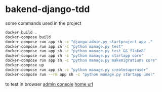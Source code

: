 # bakend-django-tdd

some commands used in the project
```bash
docker build .
docker-compose build
docker-compose run app sh -c "django-admin.py startproject app ."
docker-compose run app sh -c "python manage.py test"
docker-compose run app sh -c "python manage.py test && flake8"
docker-compose run app sh -c "python manage.py startapp core"
docker-compose run app sh -c "python manage.py makemigrations core"
docker-compose up
docker-compose run app sh -c "python manage.py createsuperuser"
docker-compose run --rm app sh -c "python manage.py startapp user"
```

to test in browser
[admin console](http://127.0.0.1:8000/admin/)
[home url](http://127.0.0.1:8000)
